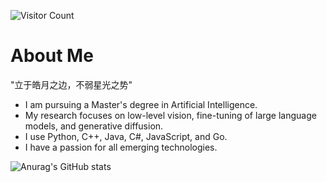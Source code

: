 ![Visitor Count](https://profile-counter.glitch.me/jingyaogong/count.svg)
# About Me

"立于皓月之边，不弱星光之势"  
- I am pursuing a Master's degree in Artificial Intelligence.
- My research focuses on low-level vision, fine-tuning of large language models, and generative diffusion.
- I use Python, C++, Java, C#, JavaScript, and Go.
- I have a passion for all emerging technologies.

![Anurag's GitHub stats](https://github-readme-stats.vercel.app/api?username=jingyaogong&show_icons=true&theme=merko)
